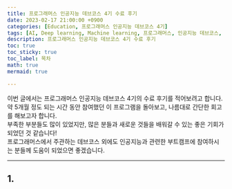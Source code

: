 ```yaml
---
title: 프로그래머스 인공지능 데브코스 4기 수료 후기
date: 2023-02-17 21:00:00 +0900
categories: [Education, 프로그래머스 인공지능 데브코스 4기]
tags: [AI, Deep learning, Machine learning, 프로그래머스, 인공지능 데브코스, K-digital training]
description: 프로그래머스 인공지능 데브코스 4기 수료 후기
toc: true
toc_sticky: true
toc_label: 목차
math: true
mermaid: true

---
```


이번 글에서는 프로그래머스 인공지능 데브코스 4기의 수료 후기를 적어보려고 합니다. <br/>
약 5개월 정도 되는 시간 동안 참여했던 이 프로그램을 돌아보고, 나름대로 간단한 회고를 해보고자 합니다. <br/>
부족한 부분들도 많이 있었지만, 많은 분들과 새로운 것들을 배워갈 수 있는 좋은 기회가 되었던 것 같습니다! <br/>
프로그래머스에서 주관하는 데브코스 외에도 인공지능과 관련한 부트캠프에 참여하시는 분들께 도움이 되었으면 좋겠습니다.

---

## 1. 